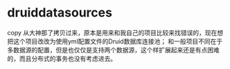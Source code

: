 # druiddatasources
copy
从大神那了拷贝过来，原本是用来和我自己的项目比较来找错误的，现在想把这个项目改改为使用yml配置文件的Druid数据库连接池；
和一般项目不同在于多数据源的配置，但是也仅仅是支持两个数据源，这个样扩展起来还是有点困难的，而且分布式的事务也没有考虑进去。
